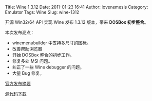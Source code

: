 Title: Wine 1.3.12
Date: 2011-01-23 16:41
Author: lovenemesis
Category: Emulator
Tags: Wine
Slug: wine-1312

开源 Win32/64 API 实现 Wine 发布 1.3.12 版本，带来 **DOSBox 初步整合**。

本次发布亮点：

-   winemenubuilder 中支持多尺寸的图标。
-   改善帮助浏览器
-   开始 DOSBox 整合的初步工作。
-   修复多处 MSI 问题。
-   纠正了一些 Wine debugger 的问题。
-   大量 Bug 修复。

[官方发布摘要](http://www.winehq.org/announce/1.3.12)

[源代码下载](http://prdownloads.sourceforge.net/wine/wine-1.3.12.tar.bz2)
